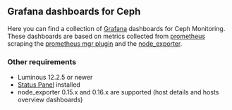 ## Grafana dashboards for Ceph

Here you can find a collection of [Grafana](https://grafana.com/grafana)
dashboards for Ceph Monitoring. These dashboards are based on metrics collected
from [prometheus](https://prometheus.io/) scraping the [prometheus mgr
plugin](http://docs.ceph.com/en/latest/mgr/prometheus/) and the
[node_exporter](https://github.com/prometheus/node_exporter).

### Other requirements

- Luminous 12.2.5 or newer
- [Status Panel](https://grafana.com/plugins/vonage-status-panel) installed
- node_exporter 0.15.x and 0.16.x are supported (host details and hosts
overview dashboards)
